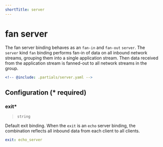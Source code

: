 ```yaml
---
shortTitle: server
---
```


# fan server

The fan server binding behaves as an `fan-in` and `fan-out` `server`. The `server` kind `fan` binding performs fan-in of data on all inbound network streams, grouping them into a single application stream. Then data received from the application stream is fanned-out to all network streams in the group.

```yaml {3}
<!-- @include: .partials/server.yaml -->
```

## Configuration (\* required)

### exit\*

> `string`

Default exit binding. When the `exit` is an `echo` server binding, the combination reflects all inbound data from each client to all clients.

```yaml
exit: echo_server
```

<!-- @include: ../.partials/telemetry.md -->
